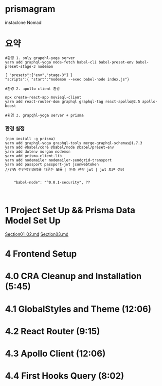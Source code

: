 # prismagram

instaclone Nomad

# 요약

```
#환경 1. only grapqhl-yoga server
yarn add graphql-yoga node-fetch babel-cli babel-preset-env babel-preset-stage-3 nodemon

{ "presets":["env","stage-3"] }
"scripts":{ "start":"nodemon --exec babel-node index.js"}

#환경 2. apollo client 환경

npx create-react-app movieql-client
yarn add react-router-dom graphql graphql-tag react-apollo@2.5 apollo-boost

#환경 3. grapqhl-yoga server + prisma
```

### 환경 설정

```
(npm install -g prisma)
yarn add graphql-yoga graphql-tools merge-graphql-schemas@1.7.3
yarn add @babel/core @babel/node @babel/preset-env
yarn add dotenv morgan nodemon
yarn add prisma-client-lib
yarn add nodemailer nodemailer-sendgrid-transport
yarn add passport passport-jwt jsonwebtoken
//인증 전반적인과정을 다루는 모듈 | 인증 전략 jwt | jwt 토큰 생성


    "babel-node": "^0.0.1-security", ??



```

# 1 Project Set Up && Prisma Data Model Set Up

[Section01_02.md](./Docs/Section01_02.md)
[Section03.md](./Docs/Section03.md)

# 4 Frontend Setup

# 4.0 CRA Cleanup and Installation (5:45)

# 4.1 GlobalStyles and Theme (12:06)

# 4.2 React Router (9:15)

# 4.3 Apollo Client (12:06)

# 4.4 First Hooks Query (8:02)
